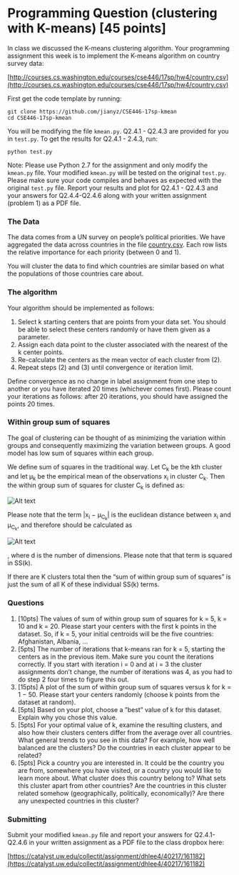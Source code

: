# Programming Question (clustering with K-means) [45 points] #
In class we discussed the K-means clustering algorithm. Your programming assignment this week is to implement the K-means algorithm on country survey data:

[http://courses.cs.washington.edu/courses/cse446/17sp/hw4/country.csv](http://courses.cs.washington.edu/courses/cse446/17sp/hw4/country.csv)

First get the code template by running:
    
    git clone https://github.com/jianyz/CSE446-17sp-kmean
    cd CSE446-17sp-kmean

You will be modifying the file `kmean.py`. Q2.4.1 - Q2.4.3 are provided for you in `test.py`. To get the results for Q2.4.1 - 2.4.3, run:

    python test.py


Note: Please use Python 2.7 for the assignment and only modify the `kmean.py` file. Your modified `kmean.py` will be tested on the original `test.py`. Please make sure your code compiles and behaves as expected with the original `test.py` file. Report your results and plot for Q2.4.1 - Q2.4.3 and your answers for Q2.4.4-Q2.4.6 along with your written assignment (problem 1) as a PDF file.

### The Data ###
The data comes from a UN survey on people’s political priorities. We have aggregated the data across countries in the file [country.csv](http://courses.cs.washington.edu/courses/cse446/17sp/hw4/country.csv). Each row lists the relative importance for each priority (between 0 and 1). 

You will cluster the data to find which countries are similar based on what the populations of those countries care about.

### The algorithm ###
Your algorithm should be implemented as follows:
1. Select k starting centers that are points from your data set. You should be able to select these centers randomly or have them given as a parameter.
2. Assign each data point to the cluster associated with the nearest of the k center points.
3. Re-calculate the centers as the mean vector of each cluster from (2).
4. Repeat steps (2) and (3) until convergence or iteration limit.

Define convergence as no change in label assignment from one step to another or you have iterated 20 times (whichever comes first). Please count your iterations as follows: after 20 iterations, you should have assigned the points 20 times.

###  Within group sum of squares ###
The goal of clustering can be thought of as minimizing the variation within groups and consequently maximizing the variation between groups. A good model has low sum of squares within each group.

We define sum of squares in the traditional way. Let C<sub>k</sub> be the kth cluster and let µ<sub>k</sub> be the empirical mean of the observations x<sub>i</sub> in cluster C<sub>k</sub>. Then the within group sum of squares for cluster C<sub>k</sub> is defined as:

![Alt text](/../master/readme_img/ss.PNG?raw=true "Optional Title")

Please note that the term |x<sub>i</sub> − µ<sub>C<sub>k</sub></sub>| is the euclidean distance between x<sub>i</sub> and µ<sub>C<sub>k</sub></sub>, and therefore should be calculated as 

![Alt text](/../master/readme_img/dist.png?raw=true "Optional Title")

, where d is the number of dimensions. Please note that that term is squared in SS(k).

If there are K clusters total then the “sum of within group sum of squares” is just the sum of all K of these individual SS(k) terms.

### Questions ###
1. [10pts] The values of sum of within group sum of squares for k = 5, k = 10 and k = 20. Please start your centers with the first k points in the dataset. So, if k = 5, your initial centroids will be the five countries: Afghanistan, Albania, ...
2. [5pts] The number of iterations that k-means ran for k = 5, starting the centers as in the previous item. Make sure you count the iterations correctly. If you start with iteration i = 0 and at i = 3 the cluster assignments don’t change, the number of iterations was 4, as you had to do step 2 four times to figure this out.
3. [15pts] A plot of the sum of within group sum of squares versus k for k = 1 − 50. Please start your centers randomly (choose k points from the dataset at random).
4. [5pts] Based on your plot, choose a ”best” value of k for this dataset. Explain why you chose this value.
5. [5pts] For your optimal value of k, examine the resulting clusters, and also how their clusters centers differ from the average over all countries. What general trends to you see in this data? For example, how well balanced are the clusters? Do the countries in each cluster appear to be related?
6. [5pts] Pick a country you are interested in. It could be the country you are from, somewhere you have visited, or a country you would like to learn more about. What cluster does this country belong to? What sets this cluster apart from other countries? Are the countries in this cluster related somehow (geographically, politically, economically)? Are there any unexpected countries in this cluster?

### Submitting ###

Submit your modified `kmean.py` file and report your answers for Q2.4.1-Q2.4.6 in your written assignment as a PDF file to the class dropbox here:

[https://catalyst.uw.edu/collectit/assignment/dhlee4/40217/161182](https://catalyst.uw.edu/collectit/assignment/dhlee4/40217/161182)
